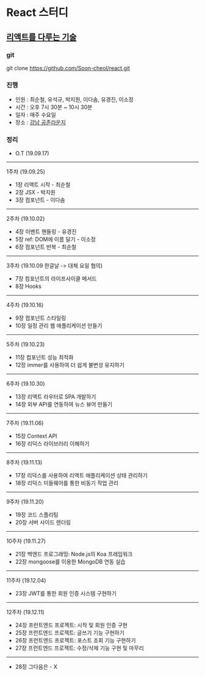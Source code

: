 # React 스터디
## <a href="https://www.gilbut.co.kr/book/view?bookcode=BN002496">리액트를 다루는 기술</a>

### git
git clone https://github.com/Soon-cheol/react.git

### 진행
- 인원 : 최순철, 유석규, 박지원, 이다솜, 유경진, 이소정
- 시간 : 오후 7시 30분 ~ 10시 30분
- 일자 : 매주 수요일
- 장소 : <a href="https://www.spacecloud.kr/space/16034" target="_blank">강남 공존라운지</a>

### 정리
- O.T (19.09.17)
--------------------------------------
1주차 (19.09.25)
- 1장 리액트 시작 - 최순철
- 2장 JSX - 박지원
- 3장 컴포넌트 - 이다솜
--------------------------------------
2주차 (19.10.02)
- 4장 이벤트 핸들링 - 유경진
- 5장 ref: DOM에 이름 달기 - 이소정
- 6장 컴포넌트 반복 - 최순철
--------------------------------------
3주차 (19.10.09 한글날 -> 대체 요일 협의)
- 7장 컴포넌트의 라이프사이클 메서드
- 8장 Hooks
--------------------------------------
4주차 (19.10.16)
- 9장 컴포넌트 스타일링
- 10장 일정 관리 웹 애플리케이션 만들기
--------------------------------------
5주차 (19.10.23)
- 11장 컴포넌트 성능 최적화
- 12장 immer를 사용하여 더 쉽게 불변성 유지하기
--------------------------------------
6주차 (19.10.30)
- 13장 리액트 라우터로 SPA 개발하기
- 14장 외부 API를 연동하여 뉴스 뷰어 만들기
--------------------------------------
7주차 (19.11.06)
- 15장 Context API
- 16장 리덕스 라이브러리 이해하기
--------------------------------------
8주차 (19.11.13)
- 17장 리덕스를 사용하여 리액트 애플리케이션 상태 관리하기
- 18장 리덕스 미들웨어를 통한 비동기 작업 관리
--------------------------------------
9주차 (19.11.20)
- 19장 코드 스플리팅
- 20장 서버 사이드 렌더링
--------------------------------------
10주차 (19.11.27)
- 21장 백엔드 프로그래밍: Node.js의 Koa 프레임워크
- 22장 mongoose를 이용한 MongoDB 연동 실습
--------------------------------------
11주차 (19.12.04)
- 23장 JWT를 통한 회원 인증 시스템 구현하기
--------------------------------------
12주차 (19.12.11)
- 24장 프런트엔드 프로젝트: 시작 및 회원 인증 구현
- 25장 프런트엔드 프로젝트: 글쓰기 기능 구현하기
- 26장 프런트엔드 프로젝트: 포스트 조회 기능 구현하기
- 27장 프런트엔드 프로젝트: 수정/삭제 기능 구현 및 마무리
--------------------------------------
- 28장 그다음은 - X
